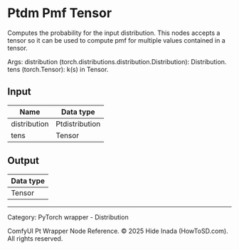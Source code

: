 # Ptdm Pmf Tensor
Computes the probability for the input distribution.  This nodes accepts a tensor so it can be used to compute pmf for multiple values contained in a tensor.

Args:
        distribution (torch.distributions.distribution.Distribution): Distribution.
        tens (torch.Tensor): k(s) in Tensor.

## Input
| Name | Data type |
|---|---|
| distribution | Ptdistribution |
| tens | Tensor |

## Output
| Data type |
|---|
| Tensor |

<HR>
Category: PyTorch wrapper - Distribution

ComfyUI Pt Wrapper Node Reference. © 2025 Hide Inada (HowToSD.com). All rights reserved.

